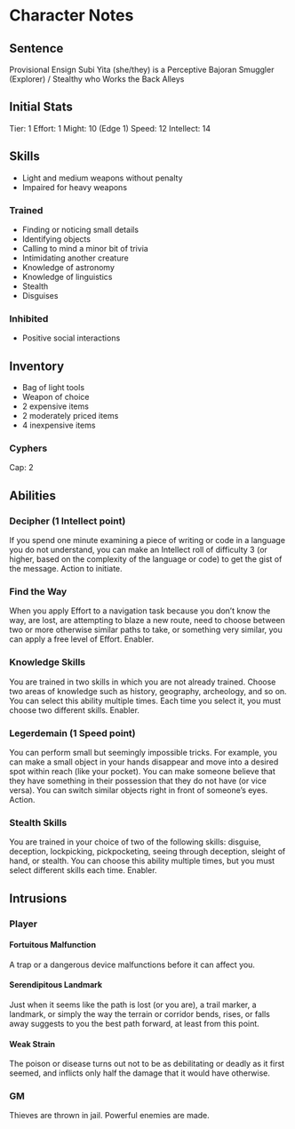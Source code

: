 # Character Notes

## Sentence

Provisional Ensign Subi Yita (she/they) is a Perceptive Bajoran Smuggler
(Explorer) / Stealthy who Works the Back Alleys

## Initial Stats

Tier: 1
Effort: 1
Might: 10 (Edge 1)
Speed: 12
Intellect: 14

## Skills

- Light and medium weapons without penalty
- Impaired for heavy weapons

### Trained

- Finding or noticing small details
- Identifying objects
- Calling to mind a minor bit of trivia
- Intimidating another creature
- Knowledge of astronomy
- Knowledge of linguistics
- Stealth
- Disguises

### Inhibited

- Positive social interactions

## Inventory

- Bag of light tools
- Weapon of choice
- 2 expensive items
- 2 moderately priced items
- 4 inexpensive items

### Cyphers

Cap: 2

## Abilities

### Decipher (1 Intellect point)

If you spend one minute examining a piece of writing or code in a language you
do not understand, you can make an Intellect roll of difficulty 3 (or higher,
based on the complexity of the language or code) to get the gist of the message.
Action to initiate.

### Find the Way

When you apply Effort to a navigation task because you don’t know the way, are
lost, are attempting to blaze a new route, need to choose between two or more
otherwise similar paths to take, or something very similar, you can apply a free
level of Effort. Enabler.

### Knowledge Skills

You are trained in two skills in which you are not already trained. Choose two
areas of knowledge such as history, geography, archeology, and so on. You can
select this ability multiple times. Each time you select it, you must choose two
different skills. Enabler.

### Legerdemain (1 Speed point)

You can perform small but seemingly impossible tricks. For example, you can make
a small object in your hands disappear and move into a desired spot within reach
(like your pocket). You can make someone believe that they have something in
their possession that they do not have (or vice versa). You can switch similar
objects right in front of someone’s eyes. Action.

### Stealth Skills

You are trained in your choice of two of the following skills: disguise,
deception, lockpicking, pickpocketing, seeing through deception, sleight of
hand, or stealth. You can choose this ability multiple times, but you must
select different skills each time. Enabler.

## Intrusions

### Player

#### Fortuitous Malfunction

A trap or a dangerous device malfunctions before it can affect you.

#### Serendipitous Landmark

Just when it seems like the path is lost (or you are), a trail marker, a
landmark, or simply the way the terrain or corridor bends, rises, or falls away
suggests to you the best path forward, at least from this point.

#### Weak Strain

The poison or disease turns out not to be as debilitating or deadly as it first
seemed, and inflicts only half the damage that it would have otherwise.

### GM

Thieves are thrown in jail. Powerful enemies are made.
